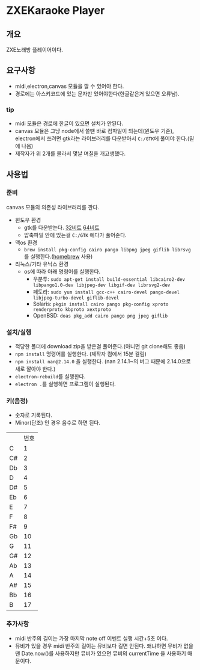 # ZXEKaraoke Player
## 개요
ZXE노래방 플레이어이다.
## 요구사항
- midi,electron,canvas 모듈을 깔 수 있어야 한다.
- 경로에는 아스키코드에 있는 문자만 있어야한다(한글같은거 있으면 오류남).
### tip
- midi 모듈은 경로에 한글이 있으면 설치가 안된다.
- canvas 모듈은 그냥 node에서 쓸땐 바로 컴파일이 되는데(윈도우 기준), electron에서 쓰려면 gtk라는 라이브러리를 다운받아서 `C:/GTK`에 풀어야 한다.(밑에 나옴)
- 제작자가 위 2개를 몰라서 몇날 며칠을 개고생했다.
## 사용법
### 준비
canvas 모듈의 의존성 라이브러리를 깐다.
- 윈도우 환경
  - gtk를 다운받는다. [32비트](http://ftp.gnome.org/pub/GNOME/binaries/win32/gtk+/2.24/gtk+-bundle_2.24.10-20120208_win32.zip) [64비트](http://ftp.gnome.org/pub/GNOME/binaries/win64/gtk+/2.22/gtk+-bundle_2.22.1-20101229_win64.zip)
  - 압축파일 안에 있는걸 `C:/GTK` 에다가 풀어준다.
- 맥os 환경
  - `brew install pkg-config cairo pango libpng jpeg giflib librsvg` 를 실행한다.([homebrew](https://brew.sh) 사용)
- 리눅스/기타 유닉스 환경
  - os에 따라 아래 명령어를 실행한다.
    - 우분투: `sudo apt-get install build-essential libcairo2-dev libpango1.0-dev libjpeg-dev libgif-dev librsvg2-dev`
    - 페도라: `sudo yum install gcc-c++ cairo-devel pango-devel libjpeg-turbo-devel giflib-devel`
    - Solaris: `pkgin install cairo pango pkg-config xproto renderproto kbproto xextproto`
    - OpenBSD: `doas pkg_add cairo pango png jpeg giflib`
### 설치/실행
- 적당한 폴더에 download zip을 받은걸 풀어준다.(아니면 git clone해도 좋음)
- `npm install` 명령어를 실행한다. (제작자 컴에서 15분 걸림)
- `npm install nan@2.14.0` 을 실행한다. (nan 2.14.1~의 버그 때문에 2.14.0으로 새로 깔아야 한다.)
- `electron-rebuild`를 실행한다.
- `electron .`를 실행하면 프로그램이 실행된다.
### 키(음정)
- 숫자로 기록된다.
- Minor(단조) 인 경우 음수로 하면 된다.
<table>
    <th><td>번호</td></th>
    <tr><td>C</td><td>1</td></tr>
    <tr><td>C#</td><td>2</td></tr>
    <tr><td>Db</td><td>3</td></tr>
    <tr><td>D</td><td>4</td></tr>
    <tr><td>D#</td><td>5</td></tr>
    <tr><td>Eb</td><td>6</td></tr>
    <tr><td>E</td><td>7</td></tr>
    <tr><td>F</td><td>8</td></tr>
    <tr><td>F#</td><td>9</td></tr>
    <tr><td>Gb</td><td>10</td></tr>
    <tr><td>G</td><td>11</td></tr>
    <tr><td>G#</td><td>12</td></tr>
    <tr><td>Ab</td><td>13</td></tr>
    <tr><td>A</td><td>14</td></tr>
    <tr><td>A#</td><td>15</td></tr>
    <tr><td>Bb</td><td>16</td></tr>
    <tr><td>B</td><td>17</td></tr>
</table>

### 추가사항
- midi 반주의 길이는 가장 마지막 note off 이벤트 실행 시간+5초 이다.
- 뮤비가 있을 경우 midi 반주의 길이는 뮤비보다 길면 안된다. 왜냐하면 뮤비가 없을땐 Date.now()를 사용하지만 뮤비가 있으면 뮤비의 currentTime 을 사용하기 때문이다.
